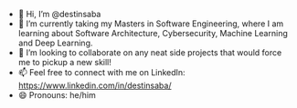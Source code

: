 - 👋 Hi, I’m @destinsaba
- 🌱 I’m currently taking my Masters in Software Engineering, where I am learning about Software Architecture, Cybersecurity, Machine Learning and Deep Learning.
- 💞️ I’m looking to collaborate on any neat side projects that would force me to pickup a new skill!
- 📫 Feel free to connect with me on LinkedIn: https://www.linkedin.com/in/destinsaba/
- 😄 Pronouns: he/him

<!---
destinsaba/destinsaba is a ✨ special ✨ repository because its `README.md` (this file) appears on your GitHub profile.
You can click the Preview link to take a look at your changes.
--->
